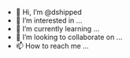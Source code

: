 - 👋 Hi, I’m @dshipped
- 👀 I’m interested in ...
- 🌱 I’m currently learning ...
- 💞️ I’m looking to collaborate on ...
- 📫 How to reach me ...

<!---
dshipped/dshipped is a ✨ special ✨ repository because its `README.md` (this file) appears on your GitHub profile.
You can click the Preview link to take a look at your changes.
--->
